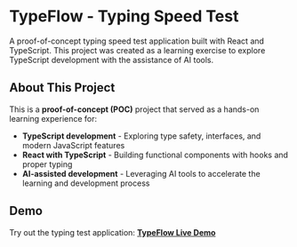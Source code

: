 # TypeFlow - Typing Speed Test

A proof-of-concept typing speed test application built with React and TypeScript. This project was created as a learning exercise to explore TypeScript development with the assistance of AI tools.

## About This Project

This is a **proof-of-concept (POC)** project that served as a hands-on learning experience for:
- **TypeScript development** - Exploring type safety, interfaces, and modern JavaScript features
- **React with TypeScript** - Building functional components with hooks and proper typing
- **AI-assisted development** - Leveraging AI tools to accelerate the learning and development process

## Demo

Try out the typing test application: **[TypeFlow Live Demo](https://nickfrost242.github.io/type-flow/)**